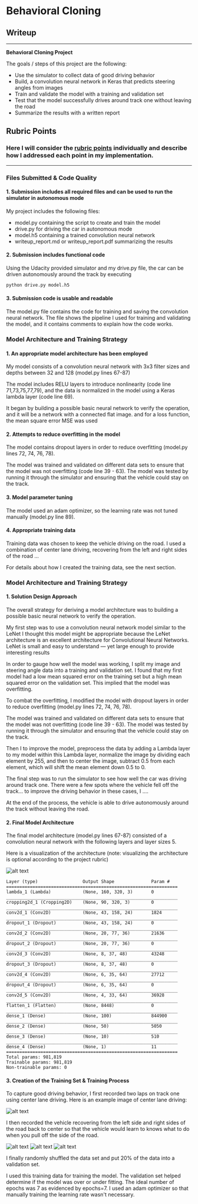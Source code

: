 # **Behavioral Cloning** 

## Writeup


---

**Behavioral Cloning Project**

The goals / steps of this project are the following:
* Use the simulator to collect data of good driving behavior
* Build, a convolution neural network in Keras that predicts steering angles from images
* Train and validate the model with a training and validation set
* Test that the model successfully drives around track one without leaving the road
* Summarize the results with a written report


[//]: # (Image References)

[image1]: ./examples/lenet.png "Model Visualization"
[image2]: ./examples/center_1.jpg "Grayscaling"
[image3]: ./examples/center_2021_06_24_15_13_45_196.jpg "Recovery Image"
[image4]: ./examples/left_2021_06_24_15_13_45_196.jpg "Recovery Image"
[image5]: ./examples/right_2021_06_24_15_13_45_196.jpg "Recovery Image"
[image6]: ./examples/placeholder_small.png "Normal Image"
[image7]: ./examples/placeholder_small.png "Flipped Image"

## Rubric Points
### Here I will consider the [rubric points](https://review.udacity.com/#!/rubrics/432/view) individually and describe how I addressed each point in my implementation.  

---
### Files Submitted & Code Quality

#### 1. Submission includes all required files and can be used to run the simulator in autonomous mode

My project includes the following files:
* model.py containing the script to create and train the model
* drive.py for driving the car in autonomous mode
* model.h5 containing a trained convolution neural network 
* writeup_report.md or writeup_report.pdf summarizing the results

#### 2. Submission includes functional code
Using the Udacity provided simulator and my drive.py file, the car can be driven autonomously around the track by executing 
```sh
python drive.py model.h5
```

#### 3. Submission code is usable and readable

The model.py file contains the code for training and saving the convolution neural network. The file shows the pipeline I used for training and validating the model, and it contains comments to explain how the code works.

### Model Architecture and Training Strategy

#### 1. An appropriate model architecture has been employed

My model consists of a convolution neural network with 3x3 filter sizes and depths between 32 and 128 (model.py lines 67-87) 

The model includes RELU layers to introduce nonlinearity (code line 71,73,75,77,79), and the data is normalized in the model using a Keras lambda layer (code line 69). 

It began by building a possible basic neural network to verify the operation, and it will be a network with a connected flat image. and for a loss function, the mean square error MSE was used


#### 2. Attempts to reduce overfitting in the model

The model contains dropout layers in order to reduce overfitting (model.py lines 72, 74, 76, 78). 

The model was trained and validated on different data sets to ensure that the model was not overfitting (code line 39 - 63). The model was tested by running it through the simulator and ensuring that the vehicle could stay on the track.


#### 3. Model parameter tuning

The model used an adam optimizer, so the learning rate was not tuned manually (model.py line 89).


#### 4. Appropriate training data

Training data was chosen to keep the vehicle driving on the road. I used a combination of center lane driving, recovering from the left and right sides of the road ... 

For details about how I created the training data, see the next section. 

### Model Architecture and Training Strategy

#### 1. Solution Design Approach

The overall strategy for deriving a model architecture was to building a possible basic neural network to verify the operation.

My first step was to use a convolution neural network model similar to the LeNet I thought this model might be appropriate because the LeNet architecture is an excellent architecture for Convolutional Neural Networks. LeNet is small and easy to understand — yet large enough to provide interesting results

In order to gauge how well the model was working, I split my image and steering angle data into a training and validation set. I found that my first model had a low mean squared error on the training set but a high mean squared error on the validation set. This implied that the model was overfitting. 

To combat the overfitting, I modified the model with dropout layers in order to reduce overfitting (model.py lines 72, 74, 76, 78).

The model was trained and validated on different data sets to ensure that the model was not overfitting (code line 39 - 63). The model was tested by running it through the simulator and ensuring that the vehicle could stay on the track.


Then I to improve the model, preprocess the data by adding a Lambda layer to my model within this Lambda layer, normalize the image by dividing each element by 255, and then to center the image, subtract 0.5 from each element, which will shift the mean element down 0.5 to 0. 

The final step was to run the simulator to see how well the car was driving around track one. There were a few spots where the vehicle fell off the track... to improve the driving behavior in these cases, I ....

At the end of the process, the vehicle is able to drive autonomously around the track without leaving the road.


#### 2. Final Model Architecture

The final model architecture (model.py lines 67-87) consisted of a convolution neural network with the following layers and layer sizes 5.

Here is a visualization of the architecture (note: visualizing the architecture is optional according to the project rubric)

![alt text][image1]

```
Layer (type)                 Output Shape              Param #   
=================================================================
lambda_1 (Lambda)            (None, 160, 320, 3)       0         
_________________________________________________________________
cropping2d_1 (Cropping2D)    (None, 90, 320, 3)        0         
_________________________________________________________________
conv2d_1 (Conv2D)            (None, 43, 158, 24)       1824      
_________________________________________________________________
dropout_1 (Dropout)          (None, 43, 158, 24)       0         
_________________________________________________________________
conv2d_2 (Conv2D)            (None, 20, 77, 36)        21636     
_________________________________________________________________
dropout_2 (Dropout)          (None, 20, 77, 36)        0         
_________________________________________________________________
conv2d_3 (Conv2D)            (None, 8, 37, 48)         43248     
_________________________________________________________________
dropout_3 (Dropout)          (None, 8, 37, 48)         0         
_________________________________________________________________
conv2d_4 (Conv2D)            (None, 6, 35, 64)         27712     
_________________________________________________________________
dropout_4 (Dropout)          (None, 6, 35, 64)         0         
_________________________________________________________________
conv2d_5 (Conv2D)            (None, 4, 33, 64)         36928     
_________________________________________________________________
flatten_1 (Flatten)          (None, 8448)              0         
_________________________________________________________________
dense_1 (Dense)              (None, 100)               844900    
_________________________________________________________________
dense_2 (Dense)              (None, 50)                5050      
_________________________________________________________________
dense_3 (Dense)              (None, 10)                510       
_________________________________________________________________
dense_4 (Dense)              (None, 1)                 11        
=================================================================
Total params: 981,819
Trainable params: 981,819
Non-trainable params: 0
```

#### 3. Creation of the Training Set & Training Process

To capture good driving behavior, I first recorded two laps on track one using center lane driving. Here is an example image of center lane driving:

![alt text][image2]

I then recorded the vehicle recovering from the left side and right sides of the road back to center so that the vehicle would learn to knows what to do when you pull off the side of the road.

![alt text][image3]
![alt text][image4]
![alt text][image5]



I finally randomly shuffled the data set and put 20% of the data into a validation set. 

I used this training data for training the model. The validation set helped determine if the model was over or under fitting. The ideal number of epochs was 7 as evidenced by epochs=7. I used an adam optimizer so that manually training the learning rate wasn't necessary.
